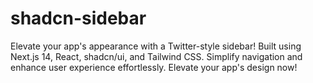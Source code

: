 # shadcn-sidebar
Elevate your app's appearance with a Twitter-style sidebar! Built using Next.js 14, React, shadcn/ui, and Tailwind CSS. Simplify navigation and enhance user experience effortlessly. Elevate your app's design now!

